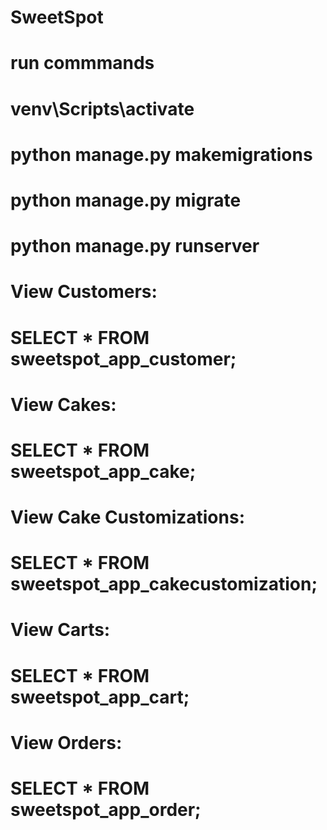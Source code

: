 # SweetSpot
# run commmands
# venv\Scripts\activate

# python manage.py makemigrations
# python manage.py migrate 
# python manage.py runserver

<!-- CREATE DATABASE sweetspot_db;
CREATE USER sweetspot_user WITH PASSWORD 'your_password';
ALTER ROLE sweetspot_user SET client_encoding TO 'utf8';
ALTER ROLE sweetspot_user SET default_transaction_isolation TO 'read committed';
ALTER ROLE sweetspot_user SET timezone TO 'UTC';
GRANT ALL PRIVILEGES ON DATABASE sweetspot_db TO sweetspot_user;
 GRANT ALL PRIVILEGES ON SCHEMA public TO sweetspot_user;
ALTER USER sweetspot_user SET search_path TO public;

-->

<!-- git add .
git commit -m "done with order api with cake id in cart "
git push origin main
 -->
# View Customers:
# SELECT * FROM sweetspot_app_customer;

# View Cakes:
# SELECT * FROM sweetspot_app_cake;

# View Cake Customizations:
# SELECT * FROM sweetspot_app_cakecustomization;

# View Carts:
# SELECT * FROM sweetspot_app_cart;

# View Orders:
# SELECT * FROM sweetspot_app_order;
